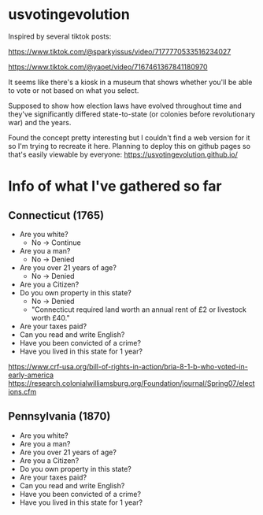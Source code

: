 # usvotingevolution

Inspired by several tiktok posts:

https://www.tiktok.com/@sparkyissus/video/7177770533516234027

https://www.tiktok.com/@yaoet/video/7167461367841180970

It seems like there's a kiosk in a museum that shows whether you'll be able to vote or not based on what you select.

Supposed to show how election laws have evolved throughout time and they've significantly differed state-to-state (or colonies before revolutionary war) and the years.

Found the concept pretty interesting but I couldn't find a web version for it so I'm trying to recreate it here.
Planning to deploy this on github pages so that's easily viewable by everyone: https://usvotingevolution.github.io/

# Info of what I've gathered so far
## Connecticut (1765)
* Are you white?
    - No -> Continue
* Are you a man?
    - No -> Denied
* Are you over 21 years of age?
    - No -> Denied
* Are you a Citizen?
* Do you own property in this state?
    - No -> Denied
    - "Connecticut required land worth an annual rent of £2 or livestock worth £40."
* Are your taxes paid?
* Can you read and write English?
* Have you been convicted of a crime?
* Have you lived in this state for 1 year?

https://www.crf-usa.org/bill-of-rights-in-action/bria-8-1-b-who-voted-in-early-america
https://research.colonialwilliamsburg.org/Foundation/journal/Spring07/elections.cfm

## Pennsylvania (1870)
* Are you white?
* Are you a man?
* Are you over 21 years of age?
* Are you a Citizen?
* Do you own property in this state?
* Are your taxes paid?
* Can you read and write English?
* Have you been convicted of a crime?
* Have you lived in this state for 1 year?



